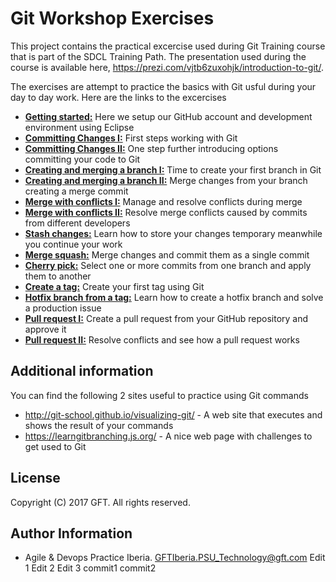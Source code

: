 # Git Workshop Exercises

This project contains the practical excercise used during Git Training course that is part of the SDCL Training Path. The presentation used during the course is available here, https://prezi.com/vjtb6zuxohjk/introduction-to-git/.

The exercises are attempt to practice the basics with Git usful during your day to day work. Here are the links to the excercises
* [__Getting started:__](00-getting-started/README.md) Here we setup our GitHub account and development environment using Eclipse
* [__Committing Changes I:__](01-committing-changes-i/README.md) First steps working with Git
* [__Committing Changes II:__](02-committing-changes-ii/README.md) One step further introducing options committing your code to Git
* [__Creating and merging a branch I:__](03-creating-and-merging-a-branch-i/README.md) Time to create your first branch in Git
* [__Creating and merging a branch II:__](04-creating-and-merging-a-branch-ii/README.md) Merge changes from your branch creating a merge commit
* [__Merge with conflicts I:__](05-merge-with-conflicts-i/README.md) Manage and resolve conflicts during merge
* [__Merge with conflicts II:__](06-merge-with-conflicts-ii/README.md) Resolve merge conflicts caused by commits from different developers
* [__Stash changes:__](07-stash-changes/README.md) Learn how to store your changes temporary meanwhile you continue your work
* [__Merge squash:__](08-merge-squash/README.md) Merge changes and commit them as a single commit
* [__Cherry pick:__](09-cherry-pick/README.md) Select one or more commits from one branch and apply them to another
* [__Create a tag:__](10-create-a-tag/README.md) Create your first tag using Git
* [__Hotfix branch from a tag:__](11-hotfix-branch-from-a-tag/README.md) Learn how to create a hotfix branch and solve a production issue
* [__Pull request I:__](12-pull-request-i/README.md) Create a pull request from your GitHub repository and approve it
* [__Pull request II:__](13-pull-request-ii/README.md) Resolve conflicts and see how a pull request works

## Additional information
You can find the following 2 sites useful to practice using Git commands
* http://git-school.github.io/visualizing-git/ - A web site that executes and shows the result of your commands
* https://learngitbranching.js.org/ - A nice web page with challenges to get used to Git

## License
Copyright (C) 2017 GFT. All rights reserved.

## Author Information
* Agile & Devops Practice Iberia. GFTIberia.PSU_Technology@gft.com
Edit 1
Edit 2
Edit 3
commit1
commit2
